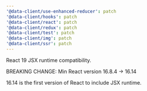 ```yaml
---
'@data-client/use-enhanced-reducer': patch
'@data-client/hooks': patch
'@data-client/react': patch
'@data-client/redux': patch
'@data-client/test': patch
'@data-client/img': patch
'@data-client/ssr': patch
---
```


React 19 JSX runtime compatibility.

BREAKING CHANGE: Min React version 16.8.4 -> 16.14

16.14 is the first version of React to include JSX runtime.
